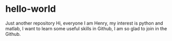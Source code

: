 # hello-world
Just another repository
Hi, everyone
  I am Henry, my interest is python and matlab, I want to learn some useful skills in Github, I am so glad to join in the Github.
